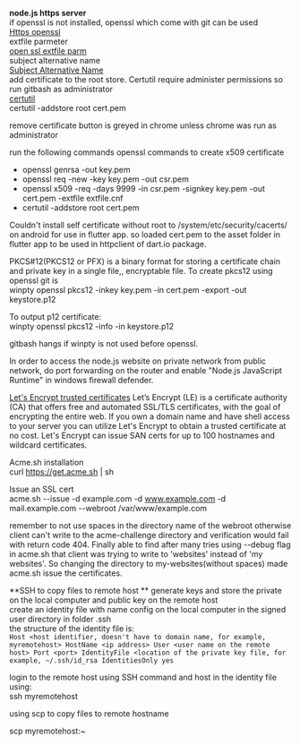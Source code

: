**node.js https server**  
if openssl is not installed, openssl which come with git can be used  
[Https openssl](https://nodejs.org/en/knowledge/HTTP/servers/how-to-create-a-HTTPS-server/)  
extfile parmeter  
[open ssl extfile parm](https://www.openssl.org/docs/man3.0/man1/openssl-x509.html)  
subject alternative name  
[Subject Alternative Name](https://www.openssl.org/docs/man3.0/man5/x509v3_config.html)  
add certificate to the root store. Certutil require administer permissions so run gitbash as administrator  
[certutil](https://learn.microsoft.com/en-us/windows-server/administration/windows-commands/certutil)  
certutil -addstore root cert.pem  

remove certificate button is greyed in chrome unless chrome was run as administrator  

run the following commands openssl commands to create x509 certificate  
* openssl genrsa -out key.pem  
* openssl req -new -key key.pem -out csr.pem  
* openssl x509 -req -days 9999 -in csr.pem -signkey key.pem -out cert.pem  -extfile extfile.cnf  
* certutil -addstore root cert.pem  

Couldn't install self certificate without root to /system/etc/security/cacerts/ on android for use in flutter app.
so loaded cert.pem to the asset folder in flutter app to be used in httpclient of dart.io package.  

PKCS#12(PKCS12 or PFX)  is a binary format for storing a certificate chain and private key in a single file,, encryptable file. To create pkcs12 using openssl git is  
winpty openssl pkcs12 -inkey key.pem -in cert.pem -export -out keystore.p12  

To output p12 certificate:  
winpty openssl pkcs12 -info -in keystore.p12  

gitbash hangs if winpty is not used before openssl.  

In order to access the node.js website on private network from public network, do port forwarding on the router and enable "Node.js JavaScript Runtime" in windows firewall defender.   

[Let's Encrypt trusted certificates](https://www.howtoforge.com/getting-started-with-acmesh-lets-encrypt-client/)
Let’s Encrypt (LE) is a certificate authority (CA) that offers free and automated SSL/TLS certificates, with the goal of encrypting the entire web. If you own a domain name and have shell access to your server you can utilize Let's Encrypt to obtain a trusted certificate at no cost. Let's Encrypt can issue SAN certs for up to 100 hostnames and wildcard certificates.  

Acme.sh installation  
curl https://get.acme.sh | sh  

Issue an SSL cert   
acme.sh --issue -d example.com -d www.example.com -d mail.example.com --webroot /var/www/example.com  

remember to not use spaces in the directory name of the webroot otherwise client can't write to the acme-challenge directory and verification would fail with return code 404. Finally able to find after many tries using --debug flag in acme.sh that client was trying to write to 'websites' instead of 'my websites'. So changing the directory to my-websites(without spaces) made acme.sh issue the certificates.  

**SSH to copy files to remote host **
generate keys and store the private on the local computer and public key on the remote host  
create an identity file with name config on the local computer in the signed user directory in folder .ssh  
the structure of the identity file is:  
`Host <host identifier, doesn't have to domain name, for example, myremotehost>
    HostName <ip address>
    User <user name on the remote host>
    Port <port>
    IdentityFile <location of the private key file, for example, ~/.ssh/id_rsa
    IdentitiesOnly yes`   

login to the remote host using SSH command and host in the identity file using:  
ssh myremotehost  

using scp to copy files to remote hostname

scp <local file> myremotehost:~<remote folder>
